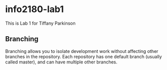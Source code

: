 # info2180-lab1

This is Lab 1 for Tiffany Parkinson

## Branching
Branching allows you to isolate development work without
affecting other branches in the repository. Each repository
has one default branch (usually called master), and can have
multiple other branches.
